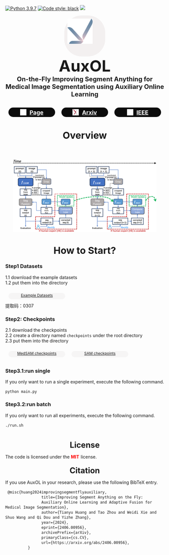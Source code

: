 
[![Python 3.9.7](https://img.shields.io/badge/python-3.9.7-blue.svg)](https://www.python.org/downloads/release/python-360/)
[![Code style: black](https://img.shields.io/badge/code%20style-black-000000.svg)](https://github.com/psf/black)
<img src="https://img.shields.io/badge/PyTorch-EE4C2C?style=flat-square&logo=Pytorch&logoColor=white"/>

[//]: # (<img src="./source/logo.svg" width="200px" height="200px">)

<style>
.center-text {
    text-align: center;
    font-size:50px;
    font-weight: bold;
}
.container{
    display: flex;
    justify-content: center;
    align-items: center;
    
}
.container2{
    margin-top:30px;
    display: flex;
    flex-direction: row;
    align-items: center;
    justify-content: center;
}

.con2{
    margin:30px;
    display: flex;
    flex-direction: column;
    align-items: left;
    justify-content: space-around;
}


.item{
    width:150px;
    height:30px;
    align-items:center;
    justify-content:center;
    background-color:#0c0c0c;
    border-radius:20px;
    text-align:center;
    font-size:18px;
    font-weight:bold;
    display:flex;


margin:0 10px;
}

.image{
    background-color: #f3f0f0;
    width:110px;
    height:110px;
    border-radius: 55px;
    padding: 10px;
    font-weight: bold;
    color:white;
    
}
.container2 a{
    color:white;
    margin-left:10px;
}
.image2{
    margin-top:60px;
    display: flex;
    flex-direction: row;
    justify-content: center;
    align-items: center;
}


.checkpoints{
 display: flex;
 justify-content: left;
 flex-direction:row;
 align-items: center;


}

.item_2{
 width:180px;
 height:20px;
 background-color:#f6f5f5;
 /*color:white;*/
 border-radius: 20px;
 margin:10px 10px;
text-align:center;
font-size:12px;
}
.item_2 a{
  
}

</style>





<div class="container">
<div class="image">
    <img src="source/logo.svg" width="80px" height="80px" >
</div>
</div>



[//]: # (<p style="text-align: center;font-size: 50px"><b>AuxOL</b></p>)

<div class="center-text">AuxOL</div>
<div class="center-text" style="font-size: 20px">On-the-Fly Improving Segment Anything
for Medical Image Segmentation using Auxiliary Online Learning</div>
<div class="container2">
 <div class="item"><img src="source/homepage_fill.svg" width="20px" height="20px"><a href="https://sam-auxol.github.io/AuxOL/">Page</a></div>
    <div class="item"><img src="source/arxiv.svg" width="20px" height="20px"><a href="https://arxiv.org/abs/2406.00956">Arxiv</a></div>
    <div class="item"><img src="source/IEEE_logo.svg" width="20px" height="20px"><a href="https://arxiv.org/abs/2406.00956">IEEE</a></div>
</div>

<div class="center-text" style="font-size: 30px;margin-top:40px">Overview</div>
<div class="image2">
<img src="./source/fig2.png" width="90%">
</div>




<div class="center-text" style="font-size: 30px;margin-top:40px">How to Start?</div>


### Step1 Datasets
1.1 download the example datasets<br/>
1.2 put them into the directory
<div class="checkpoints">
 <div class="item_2"><a href="https://pan.baidu.com/s/1rkt9cHJzkw0xgpwUaNq7lg?pwd=0307">Example Datasets</a></div>
</div>
提取码：0307

### Step2: Checkpoints
2.1 download the checkpoints <br/>
2.2 create a directory named ```checkpoints``` under the root directory <br/>
2.3 put them into the directory  <br/>
 
[//]: # (<style>)

[//]: # ()
[//]: # (</style>)

<div class="checkpoints">
 <div class="item_2"><a href="https://drive.google.com/drive/folders/1ETWmi4AiniJeWOt6HAsYgTjYv_fkgzoN?usp=drive_link">MedSAM checkpoints</a></div>
    <div class="item_2"><a href="https://dl.fbaipublicfiles.com/segment_anything/sam_vit_h_4b8939.pth">SAM checkpoints</a></div>
</div>



### Step3.1:run single 
If you only want to run a single experiment, execute the following command.
```
python main.py
```
### Step3.2:run batch
If you only want to run all experiments, execute the following command.
```
./run.sh
```

<div class="center-text" style="font-size: 25px;margin-top:40px">License</div>


The code is licensed under the <span style="color:red;font-weight:bold;margin-right:5px;">MIT</span>license.


<div class="center-text" style="font-size: 25px;margin-top:20px">Citation  </div>

If you use AuxOL in your research, please use the following BibTeX entry.
```
 @misc{huang2024improvingsegmentflyauxiliary,
                title={Improving Segment Anything on the Fly:
                Auxiliary Online Learning and Adaptive Fusion for Medical Image Segmentation},
                author={Tianyu Huang and Tao Zhou and Weidi Xie and Shuo Wang and Qi Dou and Yizhe Zhang},
                year={2024},
                eprint={2406.00956},
                archivePrefix={arXiv},
                primaryClass={cs.CV},
                url={https://arxiv.org/abs/2406.00956},
          }
```
